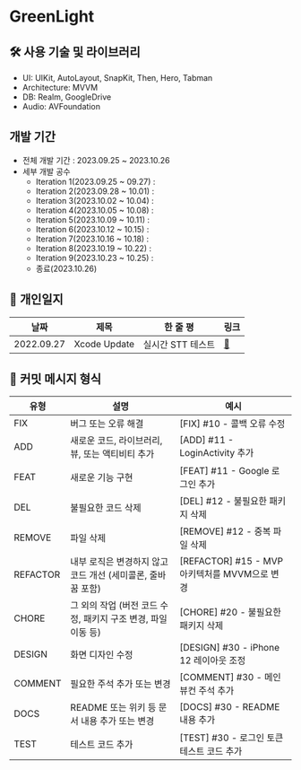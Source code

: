 # GreenLight

## 🛠️ 사용 기술 및 라이브러리 
- UI: UIKit, AutoLayout, SnapKit, Then, Hero, Tabman
- Architecture: MVVM
- DB: Realm, GoogleDrive
- Audio: AVFoundation

## 개발 기간
- 전체 개발 기간 : 2023.09.25 ~ 2023.10.26
- 세부 개발 공수
  - Iteration 1(2023.09.25 ~ 09.27) : 
  - Iteration 2(2023.09.28 ~ 10.01) :
  - Iteration 3(2023.10.02 ~ 10.04) :
  - Iteration 4(2023.10.05 ~ 10.08) :
  - Iteration 5(2023.10.09 ~ 10.11) :
  - Iteration 6(2023.10.12 ~ 10.15) :
  - Iteration 7(2023.10.16 ~ 10.18) :
  - Iteration 8(2023.10.19 ~ 10.22) :
  - Iteration 9(2023.10.23 ~ 10.25) :
  - 종료(2023.10.26)

## 📑 개인일지 
| 날짜 | 제목 | 한 줄 평 | 링크 |
|----|----|----|----|
|2022.09.27| Xcode Update | 실시간 STT 테스트 | [📄](https://www.notion.so/lyoodong/0927-cc4fe2a7580b4c30aec5b7bbf088f8e0#d890860f310f4212b167a0adff4a78b8) |

## 📒 커밋 메시지 형식

| 유형     | 설명                                                          | 예시                                     |
|----------|---------------------------------------------------------------|------------------------------------------|
| FIX      | 버그 또는 오류 해결                                           | [FIX] #10 - 콜백 오류 수정                |
| ADD      | 새로운 코드, 라이브러리, 뷰, 또는 액티비티 추가              | [ADD] #11 - LoginActivity 추가             |
| FEAT     | 새로운 기능 구현                                              | [FEAT] #11 - Google 로그인 추가             |
| DEL      | 불필요한 코드 삭제                                            | [DEL] #12 - 불필요한 패키지 삭제            |
| REMOVE   | 파일 삭제                                                     | [REMOVE] #12 - 중복 파일 삭제             |
| REFACTOR | 내부 로직은 변경하지 않고 코드 개선 (세미콜론, 줄바꿈 포함) | [REFACTOR] #15 - MVP 아키텍처를 MVVM으로 변경 |
| CHORE    | 그 외의 작업 (버전 코드 수정, 패키지 구조 변경, 파일 이동 등) | [CHORE] #20 - 불필요한 패키지 삭제          |
| DESIGN   | 화면 디자인 수정                                               | [DESIGN] #30 - iPhone 12 레이아웃 조정      |
| COMMENT  | 필요한 주석 추가 또는 변경                                     | [COMMENT] #30 - 메인 뷰컨 주석 추가         |
| DOCS     | README 또는 위키 등 문서 내용 추가 또는 변경                  | [DOCS] #30 - README 내용 추가              |
| TEST     | 테스트 코드 추가                                              | [TEST] #30 - 로그인 토큰 테스트 코드 추가  |

